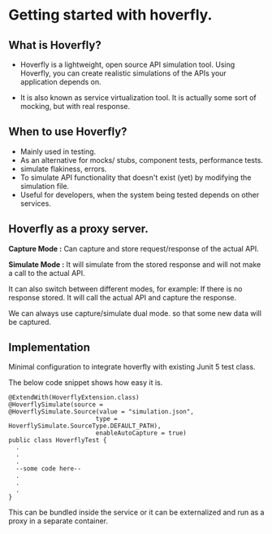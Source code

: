 # Getting started with hoverfly.

## What is Hoverfly?
- Hoverfly is a lightweight, open source API simulation tool. Using Hoverfly, you can create realistic simulations of the APIs your application depends on.

- It is also known as service virtualization tool. It is actually some sort of mocking, but with real response.

## When to use Hoverfly?
- Mainly used in testing.
- As an alternative for mocks/ stubs, component tests, performance tests.
- simulate flakiness, errors.
- To simulate API functionality that doesn't exist (yet) by modifying the simulation file.
- Useful for developers, when the system being tested depends on other services. 

## Hoverfly as a proxy server.
**Capture Mode :** Can capture and store request/response of the actual API.







**Simulate Mode :** It will simulate from the stored response and will not make a call to the actual API.







It can also switch between different modes, for example: If there is no response stored. It will call the actual API and capture the response.

We can always use capture/simulate dual mode. so that some new data will be captured.


## Implementation
Minimal configuration to integrate hoverfly with existing Junit 5 test class.

The below code snippet shows how easy it is.
```
@ExtendWith(HoverflyExtension.class)
@HoverflySimulate(source = 
@HoverflySimulate.Source(value = "simulation.json", 
						type = HoverflySimulate.SourceType.DEFAULT_PATH),
						enableAutoCapture = true)
public class HoverflyTest {
  .
  .
  .
  --some code here--
  .
  .
  .
}
```

This can be bundled inside the service or it can be externalized and run as a proxy in a separate container.
